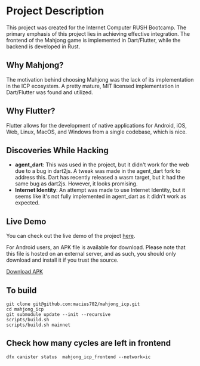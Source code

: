 # Project Description

This project was created for the Internet Computer RUSH Bootcamp. The primary emphasis of this project lies in achieving effective integration. The frontend of the Mahjong game is implemented in Dart/Flutter, while the backend is developed in Rust.

## Why Mahjong?

The motivation behind choosing Mahjong was the lack of its implementation in the ICP ecosystem. A pretty mature, MIT licensed implementation in Dart/Flutter was found and utilized.

## Why Flutter?

Flutter allows for the development of native applications for Android, iOS, Web, Linux, MacOS, and Windows from a single codebase, which is nice.

## Discoveries While Hacking

- **agent_dart**: This was used in the project, but it didn't work for the web due to a bug in dart2js. A tweak was made in the agent_dart fork to address this. Dart has recently released a wasm target, but it had the same bug as dart2js. However, it looks promising.
- **Internet Identity**: An attempt was made to use Internet Identity, but it seems like it's not fully implemented in agent_dart as it didn't work as expected.

## Live Demo

You can check out the live demo of the project [here](https://h6wxg-niaaa-aaaam-ac4dq-cai.icp0.io/).

For Android users, an APK file is available for download. Please note that this file is hosted on an external server, and as such, you should only download and install it if you trust the source. 

[Download APK](https://h6wxg-niaaa-aaaam-ac4dq-cai.icp0.io/assets/build/app/outputs/flutter-apk/app-debug.apk)

## To build

```
git clone git@github.com:macius702/mahjong_icp.git
cd mahjong_icp
git submodule update --init --recursive
scripts/build.sh
scripts/build.sh mainnet
```

## Check how many cycles are left in frontend

```
dfx canister status  mahjong_icp_frontend --network=ic
```

